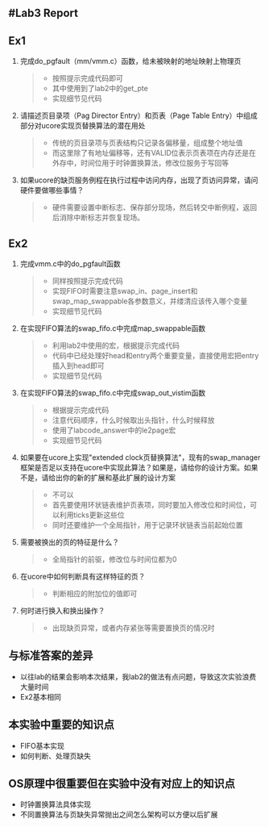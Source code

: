 #Lab3 Report
-----
## Ex1
1. 完成do_pgfault（mm/vmm.c）函数，给未被映射的地址映射上物理页

	> * 按照提示完成代码即可
	> * 其中使用到了lab2中的get_pte
	> * 实现细节见代码

1. 请描述页目录项（Pag Director Entry）和页表（Page Table Entry）中组成部分对ucore实现页替换算法的潜在用处

	> * 传统的页目录项与页表结构只记录各偏移量，组成整个地址值
	> * 而这里除了有地址偏移等，还有VALID位表示页表项在内存还是在外存中，时间位用于时钟置换算法，修改位服务于写回等

1. 如果ucore的缺页服务例程在执行过程中访问内存，出现了页访问异常，请问硬件要做哪些事情？

	> * 硬件需要设置中断标志、保存部分现场，然后转交中断例程，返回后消除中断标志并恢复现场。

## Ex2
1. 完成vmm.c中的do_pgfault函数

	> * 同样按照提示完成代码
	> * 实现FIFO时需要注意swap_in、page_insert和swap_map_swappable各参数意义，并缕清应该传入哪个变量
	> * 实现细节见代码

1. 在实现FIFO算法的swap_fifo.c中完成map_swappable函数

	> * 利用lab2中使用的宏，根据提示完成代码
	> * 代码中已经处理好head和entry两个重要变量，直接使用宏把entry插入到head即可
	> * 实现细节见代码

1. 在实现FIFO算法的swap_fifo.c中完成swap_out_vistim函数

	> * 根据提示完成代码
	> * 注意代码顺序，什么时候取出头指针，什么时候释放
	> * 使用了labcode_answer中的le2page宏
	> * 实现细节见代码

1. 如果要在ucore上实现"extended clock页替换算法"，现有的swap_manager框架是否足以支持在ucore中实现此算法？如果是，请给你的设计方案。如果不是，请给出你的新的扩展和基此扩展的设计方案
	> * 不可以
	> * 首先要使用环状链表维护页表项，同时要加入修改位和时间位，可以利用ticks更新这些位
	> * 同时还要维护一个全局指针，用于记录环状链表当前起始位置

1. 需要被换出的页的特征是什么？
	
	> * 全局指针的前驱，修改位与时间位都为0

1. 在ucore中如何判断具有这样特征的页？

	> * 判断相应的附加位的值即可

1. 何时进行换入和换出操作？

	> * 出现缺页异常，或者内存紧张等需要置换页的情况时

## 与标准答案的差异
* 以往lab的结果会影响本次结果，我lab2的做法有点问题，导致这次实验浪费大量时间
* Ex2基本相同

## 本实验中重要的知识点
* FIFO基本实现
* 如何判断、处理页缺失

## OS原理中很重要但在实验中没有对应上的知识点
* 时钟置换算法具体实现
* 不同置换算法与页缺失异常抛出之间怎么架构可以方便以后扩展

